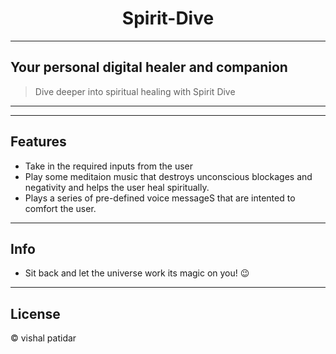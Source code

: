 # <div align="center"> Spirit-Dive</div>
---
Your personal digital healer and companion
 ---
> Dive deeper into spiritual healing with Spirit Dive
---
 
---
## Features
* Take in the required inputs from the user
* Play some meditaion music  that destroys unconscious blockages and negativity and helps the user heal spiritually.
* Plays a series of pre-defined voice messageS that are intented to comfort the user.
---
## Info

* Sit back and let the universe work its magic on you! 😉

---
## License
© vishal patidar


